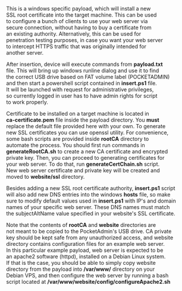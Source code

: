 This is a windows specific payload, which will install a new  
SSL root certificate into the target machine. This can be used  
to configure a bunch of clients to use your web server via  
secure connection, without having to buy a certificate from  
an existing authority. Alternatively, this can be used for  
penetration testing purposes, in case you want your web server  
to intercept HTTPS traffic that was originally intended for  
another server.  
  
After insertion, device will execute commands from **payload.txt**  
file. This will bring up windows runline dialog and use it to find  
the correct USB drive based on FAT volume label (POCKETADMIN)  
and then start a powershell script contained in **insert.ps1** file.  
It will be launched with request for administrative privileges,  
so currently logged in user has to have admin rights for script  
to work properly.  
  
Certificate to be installed on a target machine is located in  
**ca-certificate.pem** file inside the payload directory. You **must**  
replace the default file provided here with your own. To generate  
new SSL certificates you can use openssl utility. For convenience,  
some bash scripts are provided inside **rootCA** directory to  
automate the process. You should first run commands in  
**generateRootCA.sh** to create a new CA certificate and encrypted  
private key. Then, you can proceed to generating certificates for  
your web server. To do that, run **generateCertChain.sh** script.  
New web server certificate and private key will be created and  
moved to **website/ssl** directory.  
  
Besides adding a new SSL root certificate authority, **insert.ps1** script  
will also add new DNS entries into the windows **hosts** file, so make  
sure to modify default values used in **insert.ps1** with IP's and domain  
names of your specific web server. These DNS names must match  
the subjectAltName value specified in your website's SSL certificate.  
  
Note that the contents of **rootCA** and **website** directories are  
not meant to be copied to the PocketAdmin's USB drive. CA private  
key should be kept safe from any unauthorized access, and website  
directory contains configuration files for an example web server.  
In this particular example payload, web server is expected to be  
an apache2 software (httpd), installed on a Debian Linux system.  
If that is the case, you should be able to simply copy website  
directory from the payload into **/var/www/** directory on your  
Debian VPS, and then configure the web server by running a bash  
script located at **/var/www/website/config/configureApache2.sh**  
  